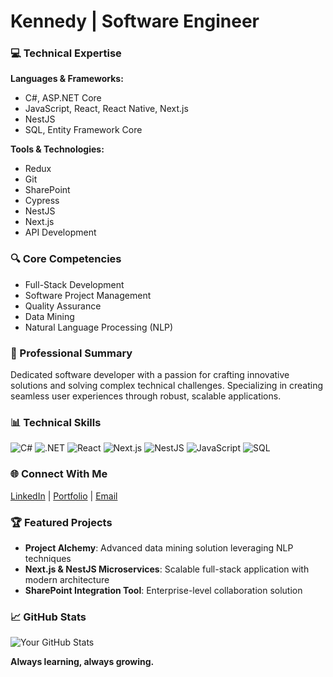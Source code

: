 # Kennedy | Software Engineer

### 💻 Technical Expertise
**Languages & Frameworks:**
- C#, ASP.NET Core
- JavaScript, React, React Native, Next.js
- NestJS
- SQL, Entity Framework Core

**Tools & Technologies:**
- Redux
- Git
- SharePoint
- Cypress
- NestJS
- Next.js
- API Development

### 🔍 Core Competencies
- Full-Stack Development
- Software Project Management
- Quality Assurance
- Data Mining
- Natural Language Processing (NLP)

### 🚀 Professional Summary
Dedicated software developer with a passion for crafting innovative solutions and solving complex technical challenges. Specializing in creating seamless user experiences through robust, scalable applications.

### 📊 Technical Skills
![C#](https://img.shields.io/badge/C%23-239120?style=for-the-badge&logo=c-sharp&logoColor=white)
![.NET](https://img.shields.io/badge/.NET-512BD4?style=for-the-badge&logo=dotnet&logoColor=white)
![React](https://img.shields.io/badge/React-20232A?style=for-the-badge&logo=react&logoColor=61DAFB)
![Next.js](https://img.shields.io/badge/Next.js-000000?style=for-the-badge&logo=nextdotjs&logoColor=white)
![NestJS](https://img.shields.io/badge/NestJS-E0234E?style=for-the-badge&logo=nestjs&logoColor=white)
![JavaScript](https://img.shields.io/badge/JavaScript-323330?style=for-the-badge&logo=javascript&logoColor=F7DF1E)
![SQL](https://img.shields.io/badge/SQL-4479A1?style=for-the-badge&logo=postgresql&logoColor=white)

### 🌐 Connect With Me
[LinkedIn](https://www.linkedin.com/in/kennedy-wambua-4623841ba/) | [Portfolio](https://kennywam.github.io/) | [Email](kennywambu254@gmail.com)

### 🏆 Featured Projects
- **Project Alchemy**: Advanced data mining solution leveraging NLP techniques
- **Next.js & NestJS Microservices**: Scalable full-stack application with modern architecture
- **SharePoint Integration Tool**: Enterprise-level collaboration solution

### 📈 GitHub Stats
![Your GitHub Stats](https://github-readme-stats.vercel.app/api?username=kennywam&show_icons=true&theme=professional)

**Always learning, always growing.**
